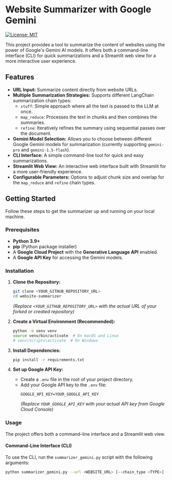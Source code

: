 # Website Summarizer with Google Gemini

[![License: MIT](https://img.shields.io/badge/License-MIT-yellow.svg)](https://opensource.org/licenses/MIT)

This project provides a tool to summarize the content of websites using the power of Google's Gemini AI models. It offers both a command-line interface (CLI) for quick summarizations and a Streamlit web view for a more interactive user experience.

## Features

* **URL Input:** Summarize content directly from website URLs.
* **Multiple Summarization Strategies:** Supports different LangChain summarization chain types:
    * `stuff`: Simple approach where all the text is passed to the LLM at once.
    * `map_reduce`: Processes the text in chunks and then combines the summaries.
    * `refine`: Iteratively refines the summary using sequential passes over the document.
* **Gemini Model Selection:** Allows you to choose between different Google Gemini models for summarization (currently supporting `gemini-pro` and `gemini-1.5-flash`).
* **CLI Interface:** A simple command-line tool for quick and easy summarizations.
* **Streamlit Web View:** An interactive web interface built with Streamlit for a more user-friendly experience.
* **Configurable Parameters:** Options to adjust chunk size and overlap for the `map_reduce` and `refine` chain types.

## Getting Started

Follow these steps to get the summarizer up and running on your local machine.

### Prerequisites

* **Python 3.9+**
* **pip** (Python package installer)
* A **Google Cloud Project** with the **Generative Language API** enabled.
* A **Google API Key** for accessing the Gemini models.

### Installation

1.  **Clone the Repository:**
    ```bash
    git clone <YOUR_GITHUB_REPOSITORY_URL>
    cd website-summarizer
    ```
    *(Replace `<YOUR_GITHUB_REPOSITORY_URL>` with the actual URL of your forked or created repository)*

2.  **Create a Virtual Environment (Recommended):**
    ```bash
    python -m venv venv
    source venv/bin/activate  # On macOS and Linux
    # venv\Scripts\activate  # On Windows
    ```

3.  **Install Dependencies:**
    ```bash
    pip install -r requirements.txt
    ```

4.  **Set up Google API Key:**
    * Create a `.env` file in the root of your project directory.
    * Add your Google API key to the `.env` file:
        ```
        GOOGLE_API_KEY=YOUR_GOOGLE_API_KEY
        ```
        *(Replace `YOUR_GOOGLE_API_KEY` with your actual API key from Google Cloud Console)*

### Usage

The project offers both a command-line interface and a Streamlit web view.

#### Command-Line Interface (CLI)

To use the CLI, run the `summarizer_gemini.py` script with the following arguments:

```bash
python summarizer_gemini.py --url <WEBSITE_URL> [--chain_type <TYPE>] [--model <MODEL_NAME>]
